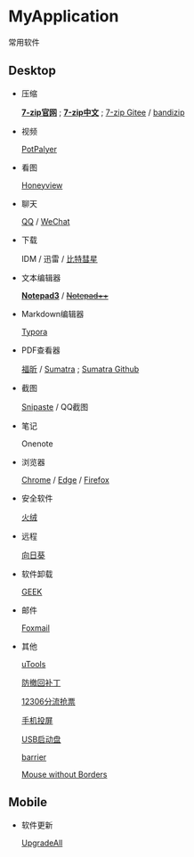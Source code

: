 # MyApplication

常用软件

## Desktop

- 压缩

  [**7-zip官网**](https://www.7-zip.org/) ; **[7-zip中文](https://sparanoid.com/lab/7z/)** ; [7-zip Gitee](https://gitee.com/wPaper/cn_7-zip) / [bandizip](https://www.bandisoft.com/bandizip/) 

- 视频

  [PotPalyer](https://potplayer.daum.net/?lang=zh_CN) 

- 看图

  [Honeyview](https://www.bandisoft.com/honeyview/) 

- 聊天

  [QQ](https://im.qq.com/index) / [WeChat](https://weixin.qq.com/) 

- 下载

  IDM / 迅雷 / [比特彗星](https://www.bitcomet.com/cn) 

- 文本编辑器

  **[Notepad3](https://www.rizonesoft.com/downloads/notepad3/)** / ~~[Notepad++](https://notepad-plus-plus.org/downloads/)~~ 

- Markdown编辑器

  [Typora](https://www.typora.io/) 

- PDF查看器

  [福昕](https://www.foxitsoftware.cn/pdf-reader/) / [Sumatra](https://www.sumatrapdfreader.org/free-pdf-reader) ; [Sumatra Github](https://github.com/sumatrapdfreader/sumatrapdf) 

- 截图

  [Snipaste](https://zh.snipaste.com/) / QQ截图

- 笔记

  Onenote

- 浏览器

  [Chrome](https://www.google.com/intl/zh-CN/chrome/) / [Edge](https://www.microsoft.com/en-us/edge) / [Firefox](https://www.mozilla.org/zh-CN/firefox/new/) 

- 安全软件

  [火绒](https://www.huorong.cn/) 

- 远程

  [向日葵](https://sunlogin.oray.com/download) 

- 软件卸载

  [GEEK](https://geekuninstaller.com/download) 

- 邮件

  [Foxmail](https://www.foxmail.com/) 

- 其他

  [uTools](https://u.tools/) 

  [防撤回补丁](https://github.com/huiyadanli/RevokeMsgPatcher) 

  [12306分流抢票](https://www.bypass.cn/) 

  [手机投屏](https://github.com/Genymobile/scrcpy) 

  [USB启动盘](https://rufus.ie/zh/) 

  [barrier](https://github.com/debauchee/barrier) 

  [Mouse without Borders](https://www.microsoft.com/en-us/download/details.aspx?id=35460) 

## Mobile

- 软件更新

  [UpgradeAll](https://github.com/DUpdateSystem/UpgradeAll) 

